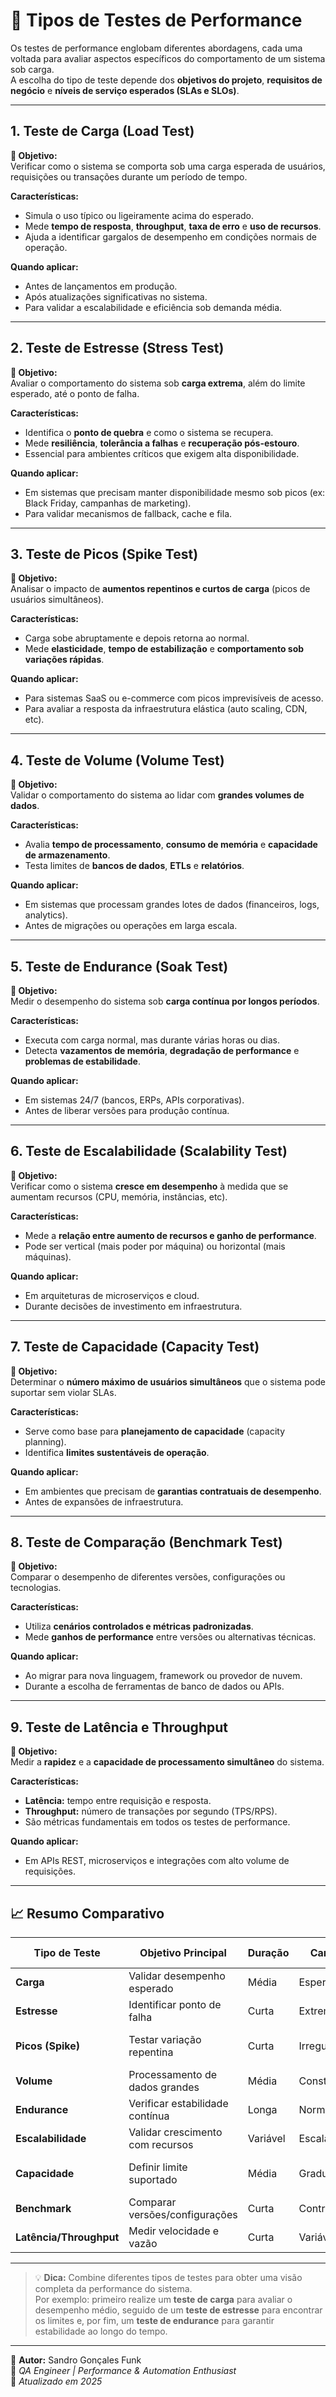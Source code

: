 # 🧩 Tipos de Testes de Performance

Os testes de performance englobam diferentes abordagens, cada uma voltada para avaliar aspectos específicos do comportamento de um sistema sob carga.  
A escolha do tipo de teste depende dos **objetivos do projeto**, **requisitos de negócio** e **níveis de serviço esperados (SLAs e SLOs)**.

---

## 1. Teste de Carga (Load Test)

**🎯 Objetivo:**  
Verificar como o sistema se comporta sob uma carga esperada de usuários, requisições ou transações durante um período de tempo.

**Características:**
- Simula o uso típico ou ligeiramente acima do esperado.  
- Mede **tempo de resposta**, **throughput**, **taxa de erro** e **uso de recursos**.  
- Ajuda a identificar gargalos de desempenho em condições normais de operação.

**Quando aplicar:**
- Antes de lançamentos em produção.  
- Após atualizações significativas no sistema.  
- Para validar a escalabilidade e eficiência sob demanda média.

---

## 2. Teste de Estresse (Stress Test)

**🎯 Objetivo:**  
Avaliar o comportamento do sistema sob **carga extrema**, além do limite esperado, até o ponto de falha.

**Características:**
- Identifica o **ponto de quebra** e como o sistema se recupera.  
- Mede **resiliência**, **tolerância a falhas** e **recuperação pós-estouro**.  
- Essencial para ambientes críticos que exigem alta disponibilidade.

**Quando aplicar:**
- Em sistemas que precisam manter disponibilidade mesmo sob picos (ex: Black Friday, campanhas de marketing).  
- Para validar mecanismos de fallback, cache e fila.

---

## 3. Teste de Picos (Spike Test)

**🎯 Objetivo:**  
Analisar o impacto de **aumentos repentinos e curtos de carga** (picos de usuários simultâneos).

**Características:**
- Carga sobe abruptamente e depois retorna ao normal.  
- Mede **elasticidade**, **tempo de estabilização** e **comportamento sob variações rápidas**.  

**Quando aplicar:**
- Para sistemas SaaS ou e-commerce com picos imprevisíveis de acesso.  
- Para avaliar a resposta da infraestrutura elástica (auto scaling, CDN, etc).

---

## 4. Teste de Volume (Volume Test)

**🎯 Objetivo:**  
Validar o comportamento do sistema ao lidar com **grandes volumes de dados**.

**Características:**
- Avalia **tempo de processamento**, **consumo de memória** e **capacidade de armazenamento**.  
- Testa limites de **bancos de dados**, **ETLs** e **relatórios**.

**Quando aplicar:**
- Em sistemas que processam grandes lotes de dados (financeiros, logs, analytics).  
- Antes de migrações ou operações em larga escala.

---

## 5. Teste de Endurance (Soak Test)

**🎯 Objetivo:**  
Medir o desempenho do sistema sob **carga contínua por longos períodos**.

**Características:**
- Executa com carga normal, mas durante várias horas ou dias.  
- Detecta **vazamentos de memória**, **degradação de performance** e **problemas de estabilidade**.  

**Quando aplicar:**
- Em sistemas 24/7 (bancos, ERPs, APIs corporativas).  
- Antes de liberar versões para produção contínua.

---

## 6. Teste de Escalabilidade (Scalability Test)

**🎯 Objetivo:**  
Verificar como o sistema **cresce em desempenho** à medida que se aumentam recursos (CPU, memória, instâncias, etc).

**Características:**
- Mede a **relação entre aumento de recursos e ganho de performance**.  
- Pode ser vertical (mais poder por máquina) ou horizontal (mais máquinas).  

**Quando aplicar:**
- Em arquiteturas de microserviços e cloud.  
- Durante decisões de investimento em infraestrutura.

---

## 7. Teste de Capacidade (Capacity Test)

**🎯 Objetivo:**  
Determinar o **número máximo de usuários simultâneos** que o sistema pode suportar sem violar SLAs.

**Características:**
- Serve como base para **planejamento de capacidade** (capacity planning).  
- Identifica **limites sustentáveis de operação**.

**Quando aplicar:**
- Em ambientes que precisam de **garantias contratuais de desempenho**.  
- Antes de expansões de infraestrutura.

---

## 8. Teste de Comparação (Benchmark Test)

**🎯 Objetivo:**  
Comparar o desempenho de diferentes versões, configurações ou tecnologias.

**Características:**
- Utiliza **cenários controlados e métricas padronizadas**.  
- Mede **ganhos de performance** entre versões ou alternativas técnicas.  

**Quando aplicar:**
- Ao migrar para nova linguagem, framework ou provedor de nuvem.  
- Durante a escolha de ferramentas de banco de dados ou APIs.

---

## 9. Teste de Latência e Throughput

**🎯 Objetivo:**  
Medir a **rapidez** e a **capacidade de processamento simultâneo** do sistema.

**Características:**
- **Latência:** tempo entre requisição e resposta.  
- **Throughput:** número de transações por segundo (TPS/RPS).  
- São métricas fundamentais em todos os testes de performance.

**Quando aplicar:**
- Em APIs REST, microserviços e integrações com alto volume de requisições.

---

## 📈 Resumo Comparativo

| Tipo de Teste | Objetivo Principal | Duração | Carga | Cenário Comum |
|----------------|--------------------|----------|--------|----------------|
| **Carga** | Validar desempenho esperado | Média | Esperada | Lançamento de sistema |
| **Estresse** | Identificar ponto de falha | Curta | Extrema | Campanhas intensas |
| **Picos (Spike)** | Testar variação repentina | Curta | Irregular | Acesso simultâneo súbito |
| **Volume** | Processamento de dados grandes | Média | Constante | Relatórios massivos |
| **Endurance** | Verificar estabilidade contínua | Longa | Normal | Operação 24/7 |
| **Escalabilidade** | Validar crescimento com recursos | Variável | Escalada | Cloud e microserviços |
| **Capacidade** | Definir limite suportado | Média | Gradual | Planejamento de capacidade |
| **Benchmark** | Comparar versões/configurações | Curta | Controlada | Atualização de stack |
| **Latência/Throughput** | Medir velocidade e vazão | Curta | Variável | APIs de alto desempenho |

---

> 💡 **Dica:** Combine diferentes tipos de testes para obter uma visão completa da performance do sistema.  
> Por exemplo: primeiro realize um **teste de carga** para avaliar o desempenho médio, seguido de um **teste de estresse** para encontrar os limites e, por fim, um **teste de endurance** para garantir estabilidade ao longo do tempo.

---

📘 **Autor:** Sandro Gonçales Funk  
🎯 *QA Engineer | Performance & Automation Enthusiast*  
📅 *Atualizado em 2025*